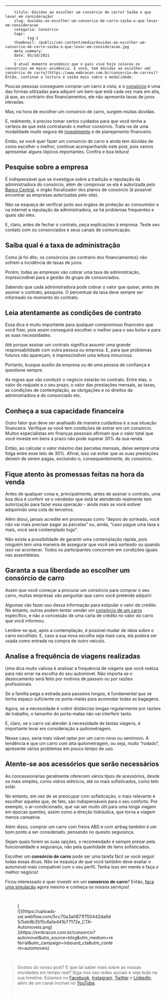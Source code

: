 ---
        titulo: Dúvidas ao escolher um consórcio de carro? Saiba o que levar em consideração!
        slug: duvidas-ao-escolher-um-consorcio-de-carro-saiba-o-que-levar-em-consideracao
        categoria: Consórcio
        tags:
            - tag-1
        thumbnail: /public/cms-content/media/duvidas-ao-escolher-um-consorcio-de-carro-saiba-o-que-levar-em-consideracao.jpg
        meta_summary: 
        date: 05/10/2021
        ---
        O atual momento econômico que o país vive hoje colocou os consórcios em maior evidência. E você, tem dúvidas ao escolher um[ consórcio de carro](https://www.embracon.com.br/consorcio-de-carros)? Então, continue a leitura e saiba mais sobre a modalidade.

Poucas pessoas conseguem comprar um carro à vista, e o [consórcio](https://www.embracon.com.br/conhecaoconsorcio/entenda-o-consorcio) é uma das formas utilizadas para adquirir um bem que está cada vez mais em alta, já que, ao contrário dos financiamentos, ele não apresenta taxas de juros elevadas.

Mas, na hora de escolher um consórcio de carro, surgem muitas dúvidas.

E, realmente, é preciso tomar certos cuidados para que você tenha a certeza de que está contratando o melhor consórcio. Trata-se de uma modalidade muito segura de [investimento](https://www.embracon.com.br/blog/8-motivos-que-comprovam-que-consorcio-e-investimento) e de planejamento financeiro.

Então, se você quer fazer um consórcio de carro e ainda tem dúvidas de como escolher o melhor, continue acompanhando este post, pois vamos apresentar alguns tópicos importantes. Confira e boa leitura!

Pesquise sobre a empresa
------------------------

É indispensável que se investigue sobre a tradição e reputação da administradora do consórcio, além de comprovar se ela é autorizada pelo [Banco Central](https://www.bcb.gov.br/), o órgão fiscalizador dos planos de consórcio (é possível encontrar as empresas autorizadas pelo site).

Não se esqueça de verificar junto aos órgãos de proteção ao consumidor e na internet a reputação da administradora, se há problemas frequentes e quais são eles.

E, claro, antes de fechar o contrato, peça explicações à empresa. Teste seu contato com os consorciados e seus canais de comunicação.

Saiba qual é a taxa de administração
------------------------------------

Como já foi dito, os consórcios (ao contrário dos financiamentos) não sofrem a incidência de taxas de juros.

Porém, todas as empresas vão cobrar uma taxa de administração, imprescindível para a gestão do grupo de consorciados.

Sabendo que cada administradora pode cobrar o valor que quiser, antes de assinar o contrato, pesquise. O percentual da taxa deve sempre ser informado no momento do contrato.

Leia atentamente as condições de contrato
-----------------------------------------

Essa dica é muito importante para qualquer compromisso financeiro que você fizer, pois assim conseguirá escolher o melhor para o seu bolso e para as suas necessidades.

Até porque assinar um contrato significa assumir uma grande responsabilidade com outra pessoa ou empresa. E, para que problemas futuros não apareçam, é imprescindível uma leitura minuciosa.

Portanto, busque auxílio da empresa ou de uma pessoa de confiança e questione sempre.

As regras que vão conduzir o negócio estarão no contrato. Entre elas, o valor do reajuste e o seu prazo, o valor das prestações mensais, as taxas, as condições de contemplação, as obrigações e os direitos da administradora e do consorciado etc.

Conheça a sua capacidade financeira
-----------------------------------

Outro fator que deve ser analisado de maneira cuidadosa é a sua situação financeira. Verifique se você tem condições de entrar em um consórcio. Muitos especialistas em finanças pessoais afirmam que o valor total que você investe em bens a prazo não pode superar 30% da sua renda.

Então, ao calcular o valor máximo das parcelas mensais, deixe sempre uma folga entre esse teto de 30%. Afinal, isso vai evitar que as suas prestações deixem de serem pagas, excluindo-o, consequentemente, do consórcio.

Fique atento às promessas feitas na hora da venda
-------------------------------------------------

Antes de qualquer coisa e, principalmente, antes de assinar o contrato, uma boa dica é conferir se o vendedor que está te atendendo realmente tem autorização para fazer essa operação - ainda mais se você estiver adquirindo uma cota de terceiros.

Além disso, jamais acredite em promessas como “depois de sorteado, você não vai mais precisar pagar as parcelas” ou, ainda, “caso pague uma taxa a mais, você será contemplado logo”.

Não existe a possibilidade de garantir uma contemplação rápida, pois ninguém tem uma maneira de assegurar que você será sorteado ou quando isso vai acontecer. Todos os participantes concorrem em condições iguais nas assembleias.

Garanta a sua liberdade ao escolher um consórcio de carro
---------------------------------------------------------

Assim que você começar a procurar um consórcio para comprar o seu carro, muitas empresas vão perguntar que carro você pretende adquirir.

Algumas vão fazer uso dessa informação para estipular o valor de crédito. No entanto, outras podem tentar vender um [consórcio de um carro](https://www.embracon.com.br/consorcio-de-carros) específico, e não a concessão de uma carta de crédito no valor do carro que você informou.

Lembre-se que, após a contemplação, é possível mudar de ideia sobre o carro escolhido. E, caso a sua nova escolha seja mais cara, ela poderá ser usada como entrada na compra de outro veículo.

Analise a frequência de viagens realizadas
------------------------------------------

Uma dica muito valiosa é analisar a frequência de viagens que você realiza para não errar na escolha do seu automóvel. Não importa se o deslocamento será feito por motivos de passeio ou por razões profissionais.

Se a família pega a estrada para passeios longos, é fundamental que se tenha espaço suficiente no porta-malas para acomodar todas as bagagens.

Agora, se a necessidade é cobrir distâncias longas regularmente por razões de trabalho, o tamanho do porta-malas não vai interferir tanto.

E, claro, se o carro vai atender à necessidade de tantas viagens, é importante levar em consideração a quilometragem.

Nesse caso, seria mais viável optar por um carro novo ou seminovo. A tendência é que um carro com alta quilometragem, ou seja, muito “rodado”, apresente vários problemas em pouco tempo de uso.

Atente-se aos acessórios que serão necessários
----------------------------------------------

As concessionárias geralmente oferecem vários tipos de acessórios, desde os mais simples, como vidros elétricos, até os mais sofisticados, como teto solar.

No entanto, em vez de se preocupar com sofisticação, o mais relevante é escolher aqueles que, de fato, são indispensáveis para o seu conforto. Por exemplo, o ar-condicionado, que vai ser muito útil para uma longa viagem em épocas quentes, assim como a direção hidráulica, que torna a viagem menos cansativa.

Além disso, comprar um carro com freios ABS e com airbag também é um bom ponto a ser considerado, pensando no quesito segurança.

Sejam quais forem as suas opções, o recomendado é sempre prezar pela funcionalidade e segurança, não pela quantidade de itens sofisticados.

Escolher um **consórcio de carro** pode ser uma tarefa fácil se você seguir todas essas dicas. Não se esqueça de que você também deve avaliar o automóvel mais compatível com o seu perfil. Tenha isso em mente e faça o melhor negócio!

Ficou interessado e quer investir em um **consórcio de carro**? Então, [f](https://www.embracon.com.br/fale-com-consultor)[aça uma simulação](http://www.embracon.com.br/) agora mesmo e conheça os nossos serviços!

‍

<figure class="w-richtext-figure-type-image w-richtext-align-center" style="max-width:310px">[<div>![](https://uploads-ssl.webflow.com/5cc70a3a0871f750442da9d5/5eb9b3515c6a1e441b77172e_CTA-Automoveis.png)</div>](https://embracon.com.br/consorcio?automovel&utm_source=blog&utm_medium=referral&utm_campaign=inbound_cta&utm_content=automoveis)</figure>‍

> Gostou do nosso post? E que tal saber mais sobre as nossas novidades em tempo real? Siga-nos nas redes sociais e veja tudo na sua timeline. Estamos no [Facebook](https://www.facebook.com/embracon/), [Instagram](https://www.instagram.com/embraconoficial/), [Twitter](https://twitter.com/embracon) e [LinkedIn](https://www.linkedin.com/company/1018875/), além de um canal incrível no [YouTube](https://www.youtube.com/channel/UCL-Y0mv9zc73Iek48NLUBzQ).

> ‍
        